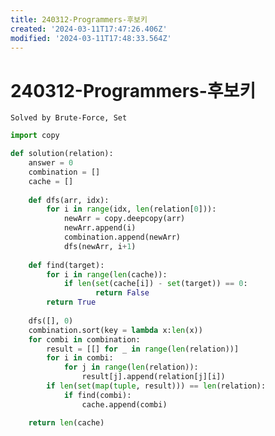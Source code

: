 ```yaml
---
title: 240312-Programmers-후보키
created: '2024-03-11T17:47:26.406Z'
modified: '2024-03-11T17:48:33.564Z'
---
```


# 240312-Programmers-후보키
```Solved by Brute-Force, Set```

```python
import copy

def solution(relation):
    answer = 0
    combination = []
    cache = []
    
    def dfs(arr, idx):
        for i in range(idx, len(relation[0])):
            newArr = copy.deepcopy(arr)
            newArr.append(i)
            combination.append(newArr)
            dfs(newArr, i+1)
            
    def find(target):
        for i in range(len(cache)):
            if len(set(cache[i]) - set(target)) == 0:
                   return False
        return True
            
    dfs([], 0)
    combination.sort(key = lambda x:len(x))
    for combi in combination:
        result = [[] for _ in range(len(relation))]
        for i in combi:
            for j in range(len(relation)):
                result[j].append(relation[j][i])
        if len(set(map(tuple, result))) == len(relation):
            if find(combi):
                cache.append(combi)

    return len(cache)


```
